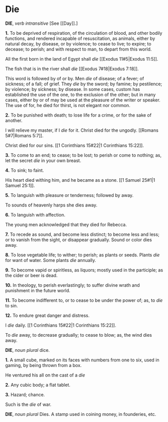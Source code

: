 # Die

**DIE**, _verb intransitive_ \[See [[Day]].\]

**1.** To be deprived of respiration, of the circulation of blood, and other bodily functions, and rendered incapable of resuscitation, as animals, either by natural decay, by disease, or by violence; to cease to live; to expire; to decease; to perish; and with respect to man, to depart from this world.

All the first born in the land of Egypt shall _die_ [[Exodus 11#5|Exodus 11:5]].

The fish that is in the river shall _die_ [[Exodus 7#18|Exodus 7:18]].

This word is followed by of or by. Men _die_ of disease; of a fever; of sickness; of a fall; of grief. They _die_ by the sword; by famine; by pestilence; by violence; by sickness; by disease. In some cases, custom has established the use of the one, to the exclusion of the other; but in many cases, either by or of may be used at the pleasure of the writer or speaker. The use of for, he died for thirst, is not elegant nor common.

**2.** To be punished with death; to lose life for a crime, or for the sake of another.

I will relieve my master, if I _die_ for it. Christ died for the ungodly. [[Romans 5#7|Romans 5:7]].

Christ died for our sins. [[1 Corinthians 15#22|1 Corinthians 15:22]].

**3.** To come to an end; to cease; to be lost; to perish or come to nothing; as, let the secret _die_ in your own breast.

**4.** To sink; to faint.

His heart died withing him, and he became as a stone. [[1 Samuel 25#1|1 Samuel 25:1]].

**5.** To languish with pleasure or tenderness; followed by away.

To sounds of heavenly harps she dies away.

**6.** To languish with affection.

The young men acknowledged that they died for Rebecca.

**7.** To recede as sound, and become less distinct; to become less and less; or to vanish from the sight, or disappear gradually. Sound or color dies away.

**8.** To lose vegetable life; to wither; to perish; as plants or seeds. Plants _die_ for want of water. Some plants _die_ annually.

**9.** To become vapid or spiritless, as liquors; mostly used in the participle; as the cider or beer is dead.

**10.** In theology, to perish everlastingly; to suffer divine wrath and punishment in the future world.

**11.** To become indifferent to, or to cease to be under the power of; as, to _die_ to sin.

**12.** To endure great danger and distress.

I _die_ daily. [[1 Corinthians 15#22|1 Corinthians 15:22]].

To _die_ away, to decrease gradually; to cease to blow; as, the wind dies away.

**DIE**, _noun_ _plural_ dice.

**1.** A small cube, marked on its faces with numbers from one to six, used in gaming, by being thrown from a box.

He ventured his all on the cast of a _die_

**2.** Any cubic body; a flat tablet.

**3.** Hazard; chance.

Such is the _die_ of war.

**DIE**, _noun_ _plural_ Dies. A stamp used in coining money, in founderies, etc.